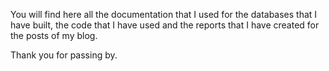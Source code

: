 You will find here all the documentation that I used for the databases that I have built, the code that I have used and the reports that I have created for the posts of my blog. 

Thank you for passing by. 

